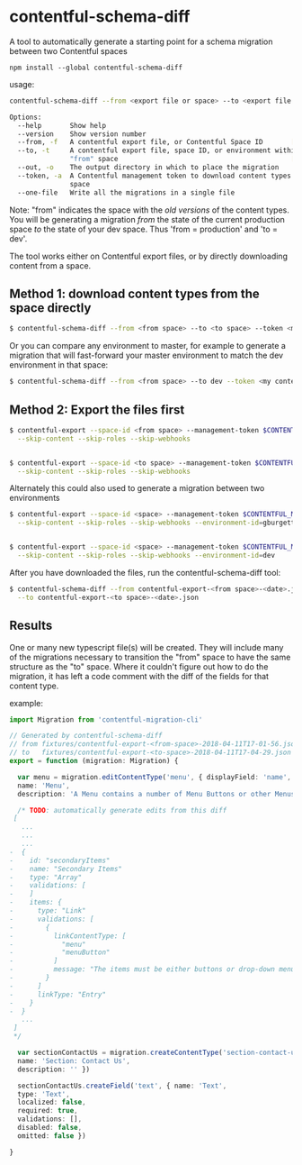 # contentful-schema-diff

A tool to automatically generate a starting point for a schema migration
between two Contentful spaces

`npm install --global contentful-schema-diff`

usage:
```bash
contentful-schema-diff --from <export file or space> --to <export file or space>

Options:
  --help       Show help                                               [boolean]
  --version    Show version number                                     [boolean]
  --from, -f   A contentful export file, or Contentful Space ID       [required]
  --to, -t     A contentful export file, space ID, or environment within the
               "from" space                                           [required]
  --out, -o    The output directory in which to place the migration
  --token, -a  A Contentful management token to download content types from a
               space
  --one-file   Write all the migrations in a single file
```

Note: "from" indicates the space with the *old versions* of the content types.
You will be generating a migration *from* the state of the current production space
*to* the state of your dev space.  Thus 'from = production' and 'to = dev'.

The tool works either on Contentful export files, or by directly downloading content
from a space.

## Method 1: download content types from the space directly

```bash
$ contentful-schema-diff --from <from space> --to <to space> --token <my contentful management token>
```

Or you can compare any environment to master, for example to generate a migration
that will fast-forward your master environment to match the dev environment in 
that space:

```bash
$ contentful-schema-diff --from <from space> --to dev --token <my contentful management token>
```

## Method 2: Export the files first

```bash
$ contentful-export --space-id <from space> --management-token $CONTENTFUL_MANAGEMENT_TOKEN \
  --skip-content --skip-roles --skip-webhooks


$ contentful-export --space-id <to space> --management-token $CONTENTFUL_MANAGEMENT_TOKEN \
  --skip-content --skip-roles --skip-webhooks
```

Alternately this could also used to generate a migration between two environments

```bash
$ contentful-export --space-id <space> --management-token $CONTENTFUL_MANAGEMENT_TOKEN \
  --skip-content --skip-roles --skip-webhooks --environment-id=gburgett


$ contentful-export --space-id <space> --management-token $CONTENTFUL_MANAGEMENT_TOKEN \
  --skip-content --skip-roles --skip-webhooks --environment-id=dev
```

After you have downloaded the files, run the contentful-schema-diff tool:

```bash
$ contentful-schema-diff --from contentful-export-<from space>-<date>.json \
  --to contentful-export-<to space>-<date>.json
```

## Results

One or many new typescript file(s) will be created.  They will include many of the migrations
necessary to transition the "from" space to have the same structure as the "to"
space.  Where it couldn't figure out how to do the migration, it has left
a code comment with the diff of the fields for that content type.

example:

```ts
import Migration from 'contentful-migration-cli'

// Generated by contentful-schema-diff
// from fixtures/contentful-export-<from-space>-2018-04-11T17-01-56.json
// to   fixtures/contentful-export-<to-space>-2018-04-11T17-04-29.json
export = function (migration: Migration) {

  var menu = migration.editContentType('menu', { displayField: 'name',
  name: 'Menu',
  description: 'A Menu contains a number of Menu Buttons or other Menus, which will be rendered as drop-downs.' })

  /* TODO: automatically generate edits from this diff
 [
   ...
   ...
   ...
-  {
-    id: "secondaryItems"
-    name: "Secondary Items"
-    type: "Array"
-    validations: [
-    ]
-    items: {
-      type: "Link"
-      validations: [
-        {
-          linkContentType: [
-            "menu"
-            "menuButton"
-          ]
-          message: "The items must be either buttons or drop-down menus"
-        }
-      ]
-      linkType: "Entry"
-    }
-  }
   ...
 ]
 */

  var sectionContactUs = migration.createContentType('section-contact-us', { displayField: 'text',
  name: 'Section: Contact Us',
  description: '' })

  sectionContactUs.createField('text', { name: 'Text',
  type: 'Text',
  localized: false,
  required: true,
  validations: [],
  disabled: false,
  omitted: false })

}
```